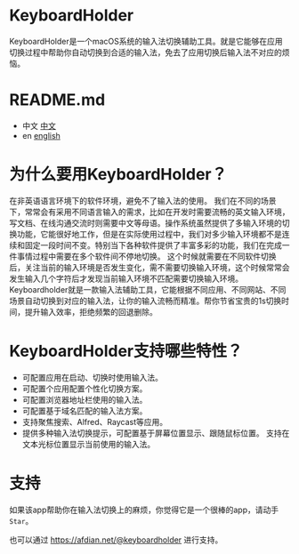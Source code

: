 # KeyboardHolder

KeyboardHolder是一个macOS系统的输入法切换辅助工具。就是它能够在应用切换过程中帮助你自动切换到合适的输入法，免去了应用切换后输入法不对应的烦恼。

# README.md

- 中文 [中文](README.md)
- en [english](README.en.md)

# 为什么要用KeyboardHolder？
在非英语语言环境下的软件环境，避免不了输入法的使用。 我们在不同的场景下，常常会有采用不同语言输入的需求，比如在开发时需要流畅的英文输入环境，写文档、在线沟通交流时则需要中文等母语。操作系统虽然提供了多输入环境的切换功能，它能很好地工作，但是在实际使用过程中，我们对多少输入环境都不是连续和固定一段时间不变。特别当下各种软件提供了丰富多彩的功能，我们在完成一件事情过程中需要在多个软件间不停地切换。 这个时候就需要在不同软件切换后，关注当前的输入环境是否发生变化，需不需要切换输入环境，这个时候常常会发生输入几个字符后才发现当前输入环境不匹配需要切换输入环境。  Keyboardholder就是一款输入法辅助工具，它能根据不同应用、不同网站、不同场景自动切换到对应的输入法，让你的输入流畅而精准。帮你节省宝贵的1s切换时间，提升输入效率，拒绝频繁的回退删除。

# KeyboardHolder支持哪些特性？
* 可配置应用在启动、切换时使用输入法。
* 可配置个应用配置个性化切换方案。
* 可配置浏览器地址栏使用的输入法。
* 可配置基于域名匹配的输入法方案。
* 支持聚焦搜索、Alfred、Raycast等应用。
* 提供多种输入法切换提示，可配置基于屏幕位置显示、跟随鼠标位置。 支持在文本光标位置显示当前使用的输入法。

# 支持
如果该app帮助你在输入法切换上的麻烦，你觉得它是一个很棒的app，请动手`Star`。 

也可以通过 https://afdian.net/@keyboardholder 进行支持。
